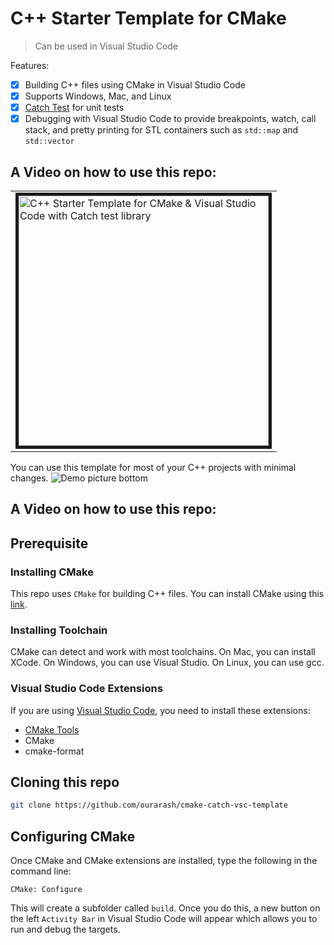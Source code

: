 # C++ Starter Template for CMake

> Can be used in Visual Studio Code

Features:

- [x] Building C++ files using CMake in Visual Studio Code
- [x] Supports Windows, Mac, and Linux
- [x] [Catch Test](https://github.com/catchorg/Catch2) for unit tests
- [x] Debugging with Visual Studio Code to provide breakpoints, watch, call stack, and pretty printing for STL containers such as `std::map` and `std::vector`

## A Video on how to use this repo:

<table><tr><td>

<a href="https://youtu.be/OXwsD37qHPY">
<img border="5" alt="C++ Starter Template for CMake & Visual Studio Code with Catch test library" src="https://raw.githubusercontent.com/ourarash/cmake-catch-vsc-template/master/play.png" width="400">
</a>
</td></tr></table>


You can use this template for most of your C++ projects with minimal changes.
![Demo picture bottom](https://raw.githubusercontent.com/ourarash/cmake-catch-vsc-template/master/screenshot.gif)


## A Video on how to use this repo:


## Prerequisite

### Installing CMake

This repo uses `CMake` for building C++ files.
You can install CMake using this [link](https://cmake.org/download/).

### Installing Toolchain

CMake can detect and work with most toolchains. On Mac, you can install XCode. On Windows, you can use Visual Studio. On Linux, you can use gcc.

### Visual Studio Code Extensions
If you are using [Visual Studio Code](https://code.visualstudio.com/), you need to install these extensions:
- [CMake Tools](https://marketplace.visualstudio.com/items?itemName=ms-vscode.cmake-tools)
- CMake
- cmake-format


## Cloning this repo

```bash
git clone https://github.com/ourarash/cmake-catch-vsc-template
```

## Configuring CMake
Once CMake and CMake extensions are installed, type the following in the command line:

`CMake: Configure`

This will create a subfolder called `build`. Once you do this, a new button on the left `Activity Bar` in Visual Studio Code will appear which allows you to run and debug the targets.
